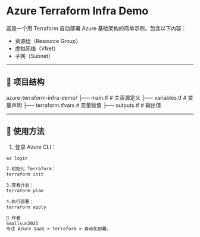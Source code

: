 # Azure Terraform Infra Demo

这是一个用 Terraform 自动部署 Azure 基础架构的简单示例，包含以下内容：

- 资源组（Resource Group）
- 虚拟网络（VNet）
- 子网（Subnet）

---

## 📁 项目结构
azure-terraform-infra-demo/
├── main.tf # 主资源定义
├── variables.tf # 变量声明
├── terraform.tfvars # 变量赋值
├── outputs.tf # 输出值


---

## 🚀 使用方法

1. 登录 Azure CLI：
```bash
az login

2.初始化 Terraform：
terraform init

3.查看计划：
terraform plan

4.执行部署：
terraform apply

🧠 作者
Smallsun2025
专注 Azure IaaS × Terraform × 自动化部署。



